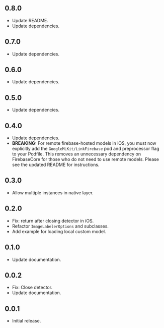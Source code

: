 ## 0.8.0

* Update README.
* Update dependencies.

## 0.7.0

* Update dependencies.

## 0.6.0

* Update dependencies.

## 0.5.0

* Update dependencies.

## 0.4.0

* Update dependencies.
* __BREAKING:__ For remote firebase-hosted models in iOS, you must now explicitly add the `GoogleMLKit/LinkFirebase` pod and preprocessor flag to your Podfile. This removes an unnecessary dependency on FirebaseCore for those who do not need to use remote models. Please see the updated README for instructions.

## 0.3.0

* Allow multiple instances in native layer.

## 0.2.0

* Fix: return after closing detector in iOS.
* Refactor `ImageLabelerOptions` and subclasses.
* Add example for loading local custom model.

## 0.1.0

* Update documentation.

## 0.0.2

* Fix: Close detector.
* Update documentation.

## 0.0.1

* Initial release.
